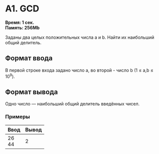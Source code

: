 <h1 class="title">A1. GCD</h1>
<p><b>Время: 1 сек.<br>Память: 256Mb</b></p>
<p>Заданы два целых положительных числа a и b. Найти их наибольший общий делитель.</p>
<h2>Формат ввода</h2>
<p>В первой строке входа задано число a, во второй - число b (1 ≤ a,b ≤ 10<sup>9</sup>).</p>
<h2>Формат вывода</h2>
<p>Одно число — наибольший общий делитель введённых чисел.</p>
<h3>Примеры</h3>
<table class="sample-tests">
  <thead>
     <tr>
        <th>Ввод</th>
        <th>Вывод</th>
     </tr>
  </thead>
  <tbody>
     <tr>
        <td>26<br />
            44</td>
        <td>2</td>
     </tr>
  </tbody>
</table>
